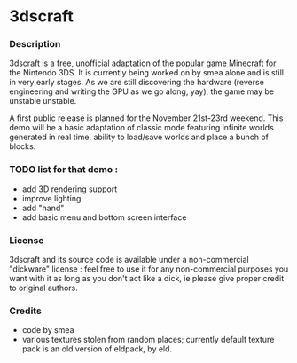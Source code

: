 3dscraft
========

### Description

3dscraft is a free, unofficial adaptation of the popular game Minecraft for the Nintendo 3DS. It is currently being worked on by smea alone and is still in very early stages. As we are still discovering the hardware (reverse engineering and writing the GPU as we go along, yay), the game may be unstable unstable.

A first public release is planned for the November 21st-23rd weekend. This demo will be a basic adaptation of classic mode featuring infinite worlds generated in real time, ability to load/save worlds and place a bunch of blocks.

### TODO list for that demo :

- add 3D rendering support
- improve lighting
- add "hand"
- add basic menu and bottom screen interface

### License

3dscraft and its source code is available under a non-commercial "dickware" license : feel free to use it for any non-commercial purposes you want with it as long as you don't act like a dick, ie please give proper credit to original authors.

### Credits

- code by smea
- various textures stolen from random places; currently default texture pack is an old version of eldpack, by eld.
